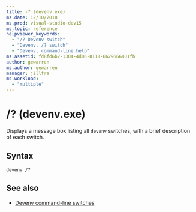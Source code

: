 ```yaml
---
title: -? (devenv.exe)
ms.date: 12/10/2018
ms.prod: visual-studio-dev15
ms.topic: reference
helpviewer_keywords:
  - "/? Devenv switch"
  - "Devenv, /? switch"
  - "Devenv, command-line help"
ms.assetid: fd8fd6b2-1304-4d06-8118-6629666801fb
author: gewarren
ms.author: gewarren
manager: jillfra
ms.workload:
  - "multiple"
---
```

# /? (devenv.exe)

Displays a message box listing all `devenv` switches, with a brief description of each switch.

## Syntax

```shell
devenv /?
```

## See also

- [Devenv command-line switches](../../ide/reference/devenv-command-line-switches.md)